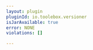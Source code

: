 ```yaml
---
layout: plugin
pluginId: io.toolebox.versioner
isJarAvailable: true
error: NONE
violations: []

---
```

